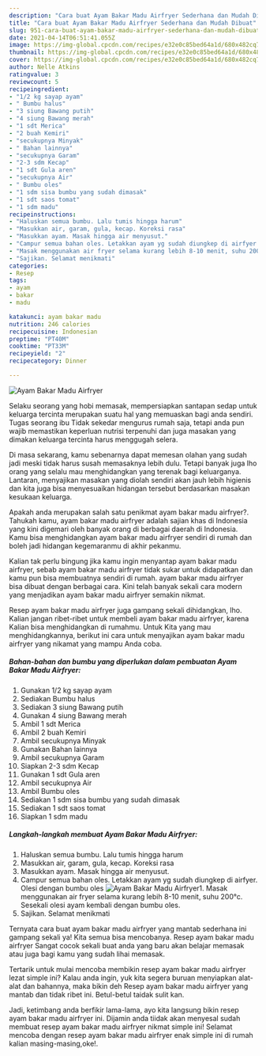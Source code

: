 ```yaml
---
description: "Cara buat Ayam Bakar Madu Airfryer Sederhana dan Mudah Dibuat"
title: "Cara buat Ayam Bakar Madu Airfryer Sederhana dan Mudah Dibuat"
slug: 951-cara-buat-ayam-bakar-madu-airfryer-sederhana-dan-mudah-dibuat
date: 2021-04-14T06:51:41.055Z
image: https://img-global.cpcdn.com/recipes/e32e0c85bed64a1d/680x482cq70/ayam-bakar-madu-airfryer-foto-resep-utama.jpg
thumbnail: https://img-global.cpcdn.com/recipes/e32e0c85bed64a1d/680x482cq70/ayam-bakar-madu-airfryer-foto-resep-utama.jpg
cover: https://img-global.cpcdn.com/recipes/e32e0c85bed64a1d/680x482cq70/ayam-bakar-madu-airfryer-foto-resep-utama.jpg
author: Nelle Atkins
ratingvalue: 3
reviewcount: 5
recipeingredient:
- "1/2 kg sayap ayam"
- " Bumbu halus"
- "3 siung Bawang putih"
- "4 siung Bawang merah"
- "1 sdt Merica"
- "2 buah Kemiri"
- "secukupnya Minyak"
- " Bahan lainnya"
- "secukupnya Garam"
- "2-3 sdm Kecap"
- "1 sdt Gula aren"
- "secukupnya Air"
- " Bumbu oles"
- "1 sdm sisa bumbu yang sudah dimasak"
- "1 sdt saos tomat"
- "1 sdm madu"
recipeinstructions:
- "Haluskan semua bumbu. Lalu tumis hingga harum"
- "Masukkan air, garam, gula, kecap. Koreksi rasa"
- "Masukkan ayam. Masak hingga air menyusut."
- "Campur semua bahan oles. Letakkan ayam yg sudah diungkep di airfyer. Olesi dengan bumbu oles"
- "Masak menggunakan air fryer selama kurang lebih 8-10 menit, suhu 200°c. Sesekali olesi ayam kembali dengan bumbu oles."
- "Sajikan. Selamat menikmati"
categories:
- Resep
tags:
- ayam
- bakar
- madu

katakunci: ayam bakar madu 
nutrition: 246 calories
recipecuisine: Indonesian
preptime: "PT40M"
cooktime: "PT33M"
recipeyield: "2"
recipecategory: Dinner

---
```



![Ayam Bakar Madu Airfryer](https://img-global.cpcdn.com/recipes/e32e0c85bed64a1d/680x482cq70/ayam-bakar-madu-airfryer-foto-resep-utama.jpg)

Selaku seorang yang hobi memasak, mempersiapkan santapan sedap untuk keluarga tercinta merupakan suatu hal yang memuaskan bagi anda sendiri. Tugas seorang ibu Tidak sekedar mengurus rumah saja, tetapi anda pun wajib memastikan keperluan nutrisi terpenuhi dan juga masakan yang dimakan keluarga tercinta harus menggugah selera.

Di masa  sekarang, kamu sebenarnya dapat memesan olahan yang sudah jadi meski tidak harus susah memasaknya lebih dulu. Tetapi banyak juga lho orang yang selalu mau menghidangkan yang terenak bagi keluarganya. Lantaran, menyajikan masakan yang diolah sendiri akan jauh lebih higienis dan kita juga bisa menyesuaikan hidangan tersebut berdasarkan masakan kesukaan keluarga. 



Apakah anda merupakan salah satu penikmat ayam bakar madu airfryer?. Tahukah kamu, ayam bakar madu airfryer adalah sajian khas di Indonesia yang kini digemari oleh banyak orang di berbagai daerah di Indonesia. Kamu bisa menghidangkan ayam bakar madu airfryer sendiri di rumah dan boleh jadi hidangan kegemaranmu di akhir pekanmu.

Kalian tak perlu bingung jika kamu ingin menyantap ayam bakar madu airfryer, sebab ayam bakar madu airfryer tidak sukar untuk didapatkan dan kamu pun bisa membuatnya sendiri di rumah. ayam bakar madu airfryer bisa dibuat dengan berbagai cara. Kini telah banyak sekali cara modern yang menjadikan ayam bakar madu airfryer semakin nikmat.

Resep ayam bakar madu airfryer juga gampang sekali dihidangkan, lho. Kalian jangan ribet-ribet untuk membeli ayam bakar madu airfryer, karena Kalian bisa menghidangkan di rumahmu. Untuk Kita yang mau menghidangkannya, berikut ini cara untuk menyajikan ayam bakar madu airfryer yang nikamat yang mampu Anda coba.

<!--inarticleads1-->

##### Bahan-bahan dan bumbu yang diperlukan dalam pembuatan Ayam Bakar Madu Airfryer:

1. Gunakan 1/2 kg sayap ayam
1. Sediakan  Bumbu halus
1. Sediakan 3 siung Bawang putih
1. Gunakan 4 siung Bawang merah
1. Ambil 1 sdt Merica
1. Ambil 2 buah Kemiri
1. Ambil secukupnya Minyak
1. Gunakan  Bahan lainnya
1. Ambil secukupnya Garam
1. Siapkan 2-3 sdm Kecap
1. Gunakan 1 sdt Gula aren
1. Ambil secukupnya Air
1. Ambil  Bumbu oles
1. Sediakan 1 sdm sisa bumbu yang sudah dimasak
1. Sediakan 1 sdt saos tomat
1. Siapkan 1 sdm madu




<!--inarticleads2-->

##### Langkah-langkah membuat Ayam Bakar Madu Airfryer:

1. Haluskan semua bumbu. Lalu tumis hingga harum
1. Masukkan air, garam, gula, kecap. Koreksi rasa
1. Masukkan ayam. Masak hingga air menyusut.
1. Campur semua bahan oles. Letakkan ayam yg sudah diungkep di airfyer. Olesi dengan bumbu oles
<img src="//assets-global.cpcdn.com/assets/icons/button_play-2c75c40dde080a61004c1f40b05d8f140eaff45d7e9e6481dc71c63d2e7c4909.png" alt="Ayam Bakar Madu Airfryer">1. Masak menggunakan air fryer selama kurang lebih 8-10 menit, suhu 200°c. Sesekali olesi ayam kembali dengan bumbu oles.
1. Sajikan. Selamat menikmati




Ternyata cara buat ayam bakar madu airfryer yang mantab sederhana ini gampang sekali ya! Kita semua bisa mencobanya. Resep ayam bakar madu airfryer Sangat cocok sekali buat anda yang baru akan belajar memasak atau juga bagi kamu yang sudah lihai memasak.

Tertarik untuk mulai mencoba membikin resep ayam bakar madu airfryer lezat simple ini? Kalau anda ingin, yuk kita segera buruan menyiapkan alat-alat dan bahannya, maka bikin deh Resep ayam bakar madu airfryer yang mantab dan tidak ribet ini. Betul-betul taidak sulit kan. 

Jadi, ketimbang anda berfikir lama-lama, ayo kita langsung bikin resep ayam bakar madu airfryer ini. Dijamin anda tiidak akan menyesal sudah membuat resep ayam bakar madu airfryer nikmat simple ini! Selamat mencoba dengan resep ayam bakar madu airfryer enak simple ini di rumah kalian masing-masing,oke!.

